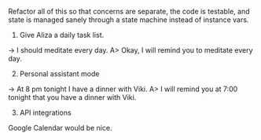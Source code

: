 Refactor all of this so that concerns are separate, the code is testable, and
state is managed sanely through a state machine instead of instance vars.


1. Give Aliza a daily task list.

-> I should meditate every day.
A> Okay, I will remind you to meditate every day.

2. Personal assistant mode

-> At 8 pm tonight I have a dinner with Viki.
A> I will remind you at 7:00 tonight that you have a dinner with Viki.

3. API integrations

Google Calendar would be nice.
